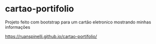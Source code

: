 # cartao-portifolio
Projeto feito com bootstrap para um cartão eletronico mostrando minhas informações

https://ruanspinelli.github.io/cartao-portifolio/
